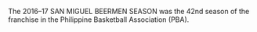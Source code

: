The 2016–17 SAN MIGUEL BEERMEN SEASON was the 42nd season of the franchise in the Philippine Basketball Association (PBA).
